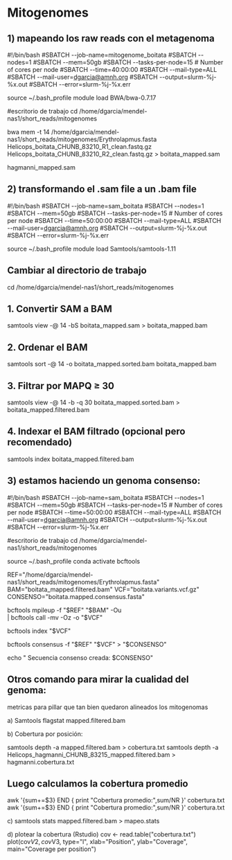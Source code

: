 # Mitogenomes


## 1) mapeando los raw reads con el metagenoma

#!/bin/bash
#SBATCH --job-name=mitogenome_boitata
#SBATCH --nodes=1
#SBATCH --mem=50gb
#SBATCH --tasks-per-node=15 # Number of cores per node
#SBATCH --time=40:00:00
#SBATCH --mail-type=ALL
#SBATCH --mail-user=dgarcia@amnh.org
#SBATCH --output=slurm-%j-%x.out
#SBATCH --error=slurm-%j-%x.err


source ~/.bash_profile
module load BWA/bwa-0.7.17

#escritorio de trabajo
cd /home/dgarcia/mendel-nas1/short_reads/mitogenomes

bwa mem -t 14 /home/dgarcia/mendel-nas1/short_reads/mitogenomes/Erythrolapmus.fasta \
Helicops_boitata_CHUNB_83210_R1_clean.fastq.gz \
Helicops_boitata_CHUNB_83210_R2_clean.fastq.gz > boitata_mapped.sam
 
 
 hagmanni_mapped.sam
 
 ## 2) transformando el .sam file a un .bam file 
 
#!/bin/bash
#SBATCH --job-name=sam_boitata
#SBATCH --nodes=1
#SBATCH --mem=50gb
#SBATCH --tasks-per-node=15 # Number of cores per node
#SBATCH --time=50:00:00
#SBATCH --mail-type=ALL
#SBATCH --mail-user=dgarcia@amnh.org
#SBATCH --output=slurm-%j-%x.out
#SBATCH --error=slurm-%j-%x.err

source ~/.bash_profile
module load Samtools/samtools-1.11

## Cambiar al directorio de trabajo
cd /home/dgarcia/mendel-nas1/short_reads/mitogenomes


## 1. Convertir SAM a BAM
samtools view -@ 14 -bS boitata_mapped.sam > boitata_mapped.bam

## 2. Ordenar el BAM
samtools sort -@ 14 -o boitata_mapped.sorted.bam boitata_mapped.bam

## 3. Filtrar por MAPQ ≥ 30
samtools view -@ 14 -b -q 30 boitata_mapped.sorted.bam > boitata_mapped.filtered.bam

## 4. Indexar el BAM filtrado (opcional pero recomendado)
samtools index boitata_mapped.filtered.bam
 
 
 
 ## 3) estamos haciendo un genoma consenso:
 
#!/bin/bash
#SBATCH --job-name=sam_boitata
#SBATCH --nodes=1
#SBATCH --mem=50gb
#SBATCH --tasks-per-node=15 # Number of cores per node
#SBATCH --time=50:00:00
#SBATCH --mail-type=ALL
#SBATCH --mail-user=dgarcia@amnh.org
#SBATCH --output=slurm-%j-%x.out
#SBATCH --error=slurm-%j-%x.err
 
 #escritorio de trabajo
cd /home/dgarcia/mendel-nas1/short_reads/mitogenomes

source ~/.bash_profile
conda activate bcftools

REF="/home/dgarcia/mendel-nas1/short_reads/mitogenomes/Erythrolapmus.fasta"
BAM="boitata_mapped.filtered.bam"
VCF="boitata.variants.vcf.gz"
CONSENSO="boitata.mapped.consensus.fasta"

bcftools mpileup -f "$REF" "$BAM" -Ou \
  | bcftools call -mv -Oz -o "$VCF"

bcftools index "$VCF"

bcftools consensus -f "$REF" "$VCF" > "$CONSENSO"

echo " Secuencia consenso creada: $CONSENSO"

## Otros comando para mirar la cualidad del genoma:

metricas para pillar que tan bien quedaron alineados los mitogenomas 

a) Samtools flagstat mapped.filtered.bam

b) Cobertura por posición:

samtools depth -a mapped.filtered.bam > cobertura.txt
samtools depth -a Helicops_hagmanni_CHUNB_83215_mapped.filtered.bam > hagmanni.cobertura.txt

## Luego calculamos la cobertura promedio

awk '{sum+=$3} END { print "Cobertura promedio:",sum/NR }' cobertura.txt
awk '{sum+=$3} END { print "Cobertura promedio:",sum/NR }' cobertura.txt


c) samtools stats mapped.filtered.bam > mapeo.stats

d) plotear la cobertura (Rstudio)
cov <- read.table("cobertura.txt")
plot(cov$V2, cov$V3, type="l", xlab="Position", ylab="Coverage", main="Coverage per position")


